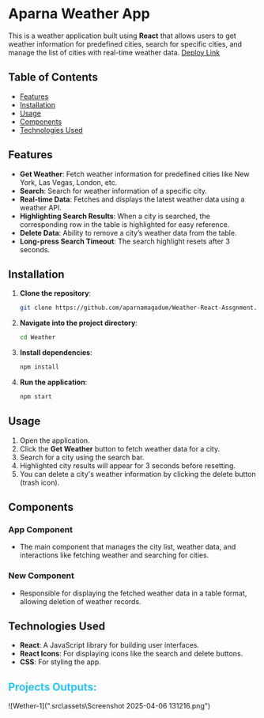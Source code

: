 
# Aparna Weather App

This is a weather application built using **React** that allows users to get weather information for predefined cities, search for specific cities, and manage the list of cities with real-time weather data.
[Deploy Link](https://weather-react-assgnment.onrender.com/)

## Table of Contents
- [Features](#features)
- [Installation](#installation)
- [Usage](#usage)
- [Components](#components)
- [Technologies Used](#technologies-used)

## Features

- **Get Weather**: Fetch weather information for predefined cities like New York, Las Vegas, London, etc.
- **Search**: Search for weather information of a specific city.
- **Real-time Data**: Fetches and displays the latest weather data using a weather API.
- **Highlighting Search Results**: When a city is searched, the corresponding row in the table is highlighted for easy reference.
- **Delete Data**: Ability to remove a city’s weather data from the table.
- **Long-press Search Timeout**: The search highlight resets after 3 seconds.

## Installation

1. **Clone the repository**:

   ```bash
   git clone https://github.com/aparnamagadum/Weather-React-Assgnment.git
   ```

2. **Navigate into the project directory**:

   ```bash
   cd Weather

   ```

3. **Install dependencies**:

   ```bash
   npm install
   ```

4. **Run the application**:

   ```bash
   npm start
   ```

## Usage

1. Open the application.
2. Click the **Get Weather** button to fetch weather data for a city.
3. Search for a city using the search bar.
4. Highlighted city results will appear for 3 seconds before resetting.
5. You can delete a city's weather information by clicking the delete button (trash icon).

## Components

### App Component
- The main component that manages the city list, weather data, and interactions like fetching weather and searching for cities.

### New Component
- Responsible for displaying the fetched weather data in a table format, allowing deletion of weather records.

## Technologies Used

- **React**: A JavaScript library for building user interfaces.
- **React Icons**: For displaying icons like the search and delete buttons.
- **CSS**: For styling the app.
## <span style="color:#29c4f6"> Projects Outputs:

![Wether-1](".src\assets\Screenshot 2025-04-06 131216.png")



